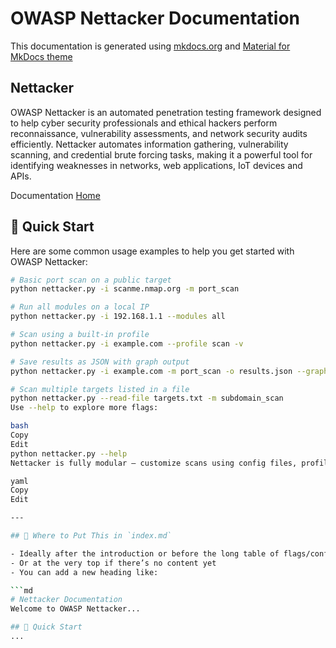 # OWASP Nettacker Documentation

This documentation is generated using [mkdocs.org](https://www.mkdocs.org) and [Material for MkDocs theme](https://github.com/squidfunk/mkdocs-material)


## Nettacker

OWASP Nettacker is an automated penetration testing framework designed to help cyber security professionals and ethical hackers perform reconnaissance, vulnerability assessments, and network security audits efficiently. Nettacker automates information gathering, vulnerability scanning, and credential brute forcing tasks, making it a powerful tool for identifying weaknesses in networks, web applications, IoT devices and APIs.

Documentation [Home](Home.md)

## 🔧 Quick Start

Here are some common usage examples to help you get started with OWASP Nettacker:

```bash
# Basic port scan on a public target
python nettacker.py -i scanme.nmap.org -m port_scan

# Run all modules on a local IP
python nettacker.py -i 192.168.1.1 --modules all

# Scan using a built-in profile
python nettacker.py -i example.com --profile scan -v

# Save results as JSON with graph output
python nettacker.py -i example.com -m port_scan -o results.json --graph d3_tree

# Scan multiple targets listed in a file
python nettacker.py --read-file targets.txt -m subdomain_scan
Use --help to explore more flags:

bash
Copy
Edit
python nettacker.py --help
Nettacker is fully modular — customize scans using config files, profiles, or manual flags.

yaml
Copy
Edit

---

## 📍 Where to Put This in `index.md`

- Ideally after the introduction or before the long table of flags/config
- Or at the very top if there’s no content yet
- You can add a new heading like:

```md
# Nettacker Documentation
Welcome to OWASP Nettacker...

## 🔧 Quick Start
...
